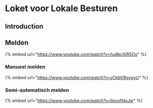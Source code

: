 # Loket voor Lokale Besturen

## Introduction



## Melden

{% embed url="https://www.youtube.com/watch?v=hu8kcXiR5Oo" %}

### Manueel melden

{% embed url="https://www.youtube.com/watch?v=yCkbV8gvqyU" %}

### Semi-automatisch melden

{% embed url="https://www.youtube.com/watch?v=lIeuofldsJw" %}

